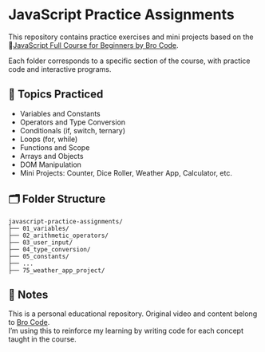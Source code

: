 # JavaScript Practice Assignments

This repository contains practice exercises and mini projects based on the 🎥[JavaScript Full Course for Beginners by Bro Code](https://www.youtube.com/watch?v=lfmg-EJ8gm4&list=PLZPZq0r_RZOPP5Yjt6IqgytMRY5uLt4y3&index=2).

Each folder corresponds to a specific section of the course, with practice code and interactive programs.

## 📘 Topics Practiced
- Variables and Constants
- Operators and Type Conversion
- Conditionals (if, switch, ternary)
- Loops (for, while)
- Functions and Scope
- Arrays and Objects
- DOM Manipulation
- Mini Projects: Counter, Dice Roller, Weather App, Calculator, etc.

## 🗂 Folder Structure
```plaintext
javascript-practice-assignments/
├── 01_variables/
├── 02_arithmetic_operators/
├── 03_user_input/
├── 04_type_conversion/
├── 05_constants/
├── ...
├── 75_weather_app_project/
```
## 📌 Notes
This is a personal educational repository. Original video and content belong to [Bro Code](https://www.youtube.com/c/BroCodez).  
I’m using this to reinforce my learning by writing code for each concept taught in the course.
